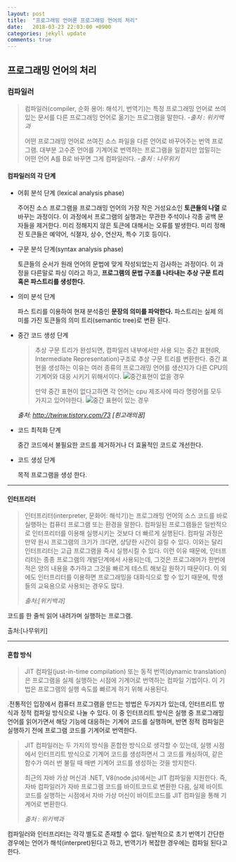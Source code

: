 ```yaml
---
layout: post
title:  "프로그래밍 언어론 프로그래밍 언어의 처리"
date:   2018-03-23 22:03:00 +0900
categories: jekyll update
comments: true
---
```

## 프로그래밍 언어의 처리
### 컴파일러

>컴파일러(compiler, 순화 용어: 해석기, 번역기)는 특정 프로그래밍 언어로 쓰여 있는 문서를 다른 프로그래밍 언어로 옮기는 프로그램을 말한다. _-출처 : 위키백과_
>
>어떤 프로그래밍 언어로 쓰여진 소스 파일을 다른 언어로 바꾸어주는 번역 프로그램.
대부분 고수준 언어를 기계어로 번역하는 프로그램을 일컫지만 엄밀히는 어떤 언어 A를 B로 바꾸면 그게 컴파일러다. _-출처 : 나무위키_


#### 컴파일러의 각 단계


* 어휘 분석 단계 (lexical analysis phase)

  주어진 소스 프로그램을 프로그래밍 언어의 가장 작은 거성요소인 **토큰들의 나열** 로 바꾸는 과정이다. 이 과정에서 프로그램의 실행과는 무관한 주석이나 각종 공백 문자들을 제거한다. 미리 정해지지 않은 토큰에 대해서는 오류를 발생한다. 미리 정해진 토큰들은 예약어, 식졀자, 상수, 연산자, 특수 기호 등이다.

* 구문 분석 단계(syntax analysis phase)

  토큰들의 순서가 원래 언어의 문법에 맞게 작성되었는지 검사하는 과정이다. 이 과정을 다른말로 파싱 이라고 하고, **프로그램의 문법 구조를 나타내는 추상 구문 트리 혹은 파스트리를 생성한다.**

* 의미 분석 단계

  파스 트리를 이용하여 현재 분석중인 **문장의 의미를 파악한다.** 파스트리는 실제 의미를 가진 토큰들의 의미 트리(semantic tree)로 변환 된다.

* 중간 코드 생성 단계

  >추상 구문 트리가 완성되면, 컴파일러 내부에서만 사용 되는 중간 표현(IR, Intermediate Representation)구조로 추상 구문 트리를 변환한다. 중간 표현을 생성하는 이유는 여러 종류의 프로그래밍 언어를 생산지가 다른 CPU의 기계어와 대응 시키기 위해서이다.
  ![중간표현이 없을 경우](http://cfile27.uf.tistory.com/image/2465EC4756FD6F9A1AFADD)
  >
  >만약 중간 표현이 없다고하면 각 언어는 cpu 제조사에 따라 명령어를 모두 가지고 있어야한다.
  ![중간 표현이 있는 경우](http://cfile8.uf.tistory.com/image/2749AA4C56FD70C50F51D0)
  >
  _출처: http://twinw.tistory.com/73 [흰고래의꿈]_


* 코드 최적화 단계

  중간 코드에서 불필요한 코드를 제거하거나 더 효율적인 코드로 개선한다.

* 코드 생성 단계

  목적 프로그램을 생성 한다.


***
#### 인터프리터

>인터프리터(interpreter, 문화어: 해석기)는 프로그래밍 언어의 소스 코드를 바로 실행하는 컴퓨터 프로그램 또는 환경을 말한다.
컴파일된 프로그램들은 일반적으로 인터프리터를 이용해 실행시키는 것보다 더 빠르게 실행된다. 컴파일 과정은 만약 원시 프로그램의 크기가 크다면, 상당한 시간이 걸릴 수 있다. 이와는 달리 인터프리터는 고급 프로그램을 즉시 실행시킬 수 있다. 이런 이유 때문에, 인터프리터는 종종 프로그램의 개발단계에서 사용되는데, 그것은 프로그래머가 한번에 적은 양의 내용을 추가하고 그것을 빠르게 테스트 해보길 원하기 때문이다. 이 외에도 인터프리터를 이용하면 프로그래밍을 대화식으로 할 수 있기 때문에, 학생들의 교육용으로 사용되는 경우도 많다.
>
>_출처:[위키백과]_

코드를 한 줄씩 읽어 내려가며 실행하는 프로그램.

출처:[나무위키]

---
#### 혼합 방식

>JIT 컴파일(just-in-time compilation) 또는 동적 번역(dynamic translation)은 프로그램을 실제 실행하는 시점에 기계어로 번역하는 컴파일 기법이다. 이 기법은 프로그램의 실행 속도를 빠르게 하기 위해 사용된다.
>
.전통적인 입장에서 컴퓨터 프로그램을 만드는 방법은 두가지가 있는데, 인터프리트 방식과 정적 컴파일 방식으로 나눌 수 있다. 이 중 인터프리트 방식은 실행 중 프로그래밍 언어를 읽어가면서 해당 기능에 대응하는 기계어 코드를 실행하며, 반면 정적 컴파일은 실행하기 전에 프로그램 코드를 기계어로 번역한다.
>
>JIT 컴파일러는 두 가지의 방식을 혼합한 방식으로 생각할 수 있는데, 실행 시점에서 인터프리트 방식으로 기계어 코드를 생성하면서 그 코드를 캐싱하여, 같은 함수가 여러 번 불릴 때 매번 기계어 코드를 생성하는 것을 방지한다.
>
>최근의 자바 가상 머신과 .NET, V8(node.js)에서는 JIT 컴파일을 지원한다. 즉, 자바 컴파일러가 자바 프로그램 코드를 바이트코드로 변환한 다음, 실제 바이트코드를 실행하는 시점에서 자바 가상 머신이 바이트코드를 JIT 컴파일을 통해 기계어로 변환한다.
>
>_출처 : 위키백과_

컴파일러와 인터프리터는 각각 별도로 존재할 수 없다. 일반적으로 초기 번역기 간단한 경우에는 언어가 해석(interpret)된다고 하고, 번역기가 복잡한 경우에는 컴파일 된다고 한다.
